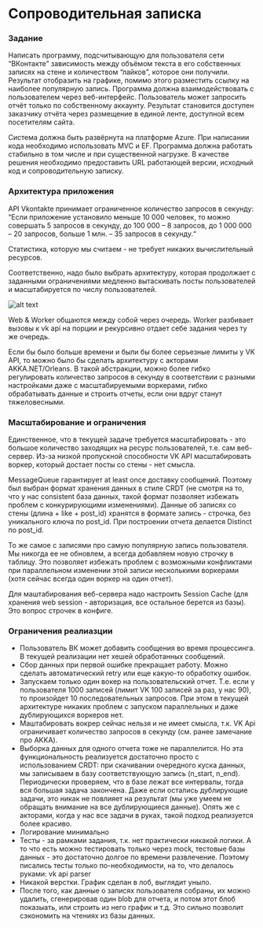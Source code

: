 # Сопроводительная записка #

### Задание ###

Написать программу, подсчитывающую для пользователя сети “ВКонтакте” зависимость между объëмом текста в его собственных записях на стене и количеством “лайков”, которое они получили. Результат отобразить на графике, помимо этого разместить ссылку на наиболее популярную запись.
Программа должна взаимодействовать с пользователем через веб-интерфейс.
Пользователь может запросить отчëт только по собственному аккаунту.
Результат становится доступен заказчику отчëта через размещение в единой ленте, доступной всем посетителям сайта.
 
Система должна быть развëрнута на платформе Azure. При написании кода необходимо использовать MVC и EF.
Программа должна работать стабильно в том числе и при существенной нагрузке.
В качестве решения необходимо предоставить URL работающей версии, исходный код и сопроводительную записку.


### Архитектура приложения ###

API Vkontakte принимает ограниченное количество запросов в секунду: “Если приложение установило меньше 10 000 человек, то можно совершать 5 запросов в секунду, до 100 000 – 8 запросов, до 1 000 000 – 20 запросов, больше 1 млн. – 35 запросов в секунду.“ 

Статистика, которую мы считаем - не требует никаких вычислительный ресурсов.

Соответственно, надо было выбрать архитектуру, которая продолжает с заданными ограничениями медленно вытаскивать посты пользователей и масштабируется по числу пользователей.

![alt text](https://acomdpsstorage.blob.core.windows.net/dpsmedia-prod/azure.microsoft.com/en-us/documentation/articles/fundamentals-introduction-to-azure/20150514052253/includes/intro-to-azure/cloudservicesintronew.png)

Web & Worker общаются между собой через очередь. Worker разбивает вызовы к vk api на порции и рекурсивно отдает себе задания через ту же очередь.

Если бы было больше времени и были бы более серьезные лимиты у VK API, то можно было бы сделать архитектуру с акторами AKKA.NET/Orleans. В такой абстракции, можно более гибко регулировать количество запросов в секунду в соответствии с разными настройками даже с масштабируемыми воркерами, гибко обрабатывать данные и строить отчеты, если они вдруг станут тяжеловесными.

### Масштабирование и ограничения ###

Единственное, что в текущей задаче требуется масштабировать - это большое количество заходящих на ресурс пользователей, т.е. сам веб-сервер. Из-за низкой пропускной способности VK API масштабировать воркер, который достает посты со стены - нет смысла.

MessageQueue гарантирует at least once доставку сообщений. Поэтому был выбран формат хранения данных в стиле CRDT (не смотря на то, что у нас consistent база данных, такой формат позволяет избежать проблем с конкурирующими изменениями). Данные об записях со стены (длина + like + post_id) хранятся в формате запись - строчка, без уникального ключа по post_id. При построении отчета делается Distinct по post_id. 

То же самое с записями про самую популярную запись пользователя. Мы никогда ее не обновлем, а всегда добавляем новую строчку в таблицу. Это позволяет избежать проблем с возможными конфликтами при параллельном изменении этой записи несколькими воркерами (хотя сейчас всегда один воркер на один отчет).

Для маштабирования веб-сервера надо настроить Session Cache (для хранения web session - авторизация, все остальное берется из базы). Это вопрос строчек в конфиге.

### Ограничения реалиазции ###

* Пользователь ВК может добавить сообщения во время процессинга. В текущей реализации нет хешей обработанных сообщений.
* Сбор данных при первой ошибке прекращает работу. Можно сделать автоматический retry или еще какую-то обработку ошибок.
* Запускаем только один вокер на пользовательский отчет. Т.е. если у пользователя 1000 записей (лимит VK 100 записей за раз, у нас 90), то произойдет 10 последовательных запросов. При этом в текущей архитектуре никаких проблем с запуском параллельных и даже дублирующихся воркеров нет.
* Маштабировать вокрер сейчас нельзя и не имеет смысла, т.к. VK Api ограничивает количество запросов в секунду (см. ранее замечание про AKKA).
* Выборка данных для одного отчета тоже не параллелится. Но эта функциональность реализуется достаточно просто с использованием CRDT: при скачивании очередного куска данных, мы записываем в базу соответствующую запись (n_start, n_end). Периодически проверяем, что в базе лежат все интервалы, тогда вся большая задача закончена. Даже если остались дублирующие задачи,  это никак не повлияет на результат (мы уже умеем не обращать внимание на все дублирующиеся данные). Опять же с акторами, когда у нас все задачи в руках, такой подход реализуется более красиво.
* Логирование минимально
* Тесты - за рамками задания, т.к. нет практически никакой логики. А то что есть можно тестировать только через mock, тестовые базы данных - это достаточно долгое по времени развлечение. Поэтому писались тесты только по-необходимости, на то, что делалось руками: vk api parser 
* Никакой верстки. График сделан в лоб, выглядит уныло.
* После того, как данные о записях пользователя собраны, их можно удалить, сгенерировав один blob для отчета, и потом этот блоб показыать, или строить из него график и т.д. Это сильно позволит сэкономить на чтениях из базы данных.

 